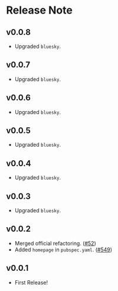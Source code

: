 # Release Note

## v0.0.8

- Upgraded `bluesky`.

## v0.0.7

- Upgraded `bluesky`.

## v0.0.6

- Upgraded `bluesky`.

## v0.0.5

- Upgraded `bluesky`.

## v0.0.4

- Upgraded `bluesky`.

## v0.0.3

- Upgraded `bluesky`.

## v0.0.2

- Merged official refactoring. ([#52](https://github.com/myConsciousness/atproto.dart/issues/52))
- Added `homepage` in `pubspec.yaml`. ([#549](https://github.com/myConsciousness/atproto.dart/issues/549))

## v0.0.1

- First Release!
